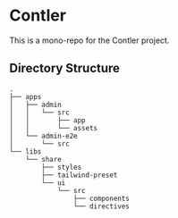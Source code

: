 # Contler

This is a mono-repo for the Contler project.

## Directory Structure

```
.
├── apps
│   ├── admin
│   │   └── src
│   │       ├── app
│   │       └── assets
│   └── admin-e2e
│       └── src
└── libs
    └── share
        ├── styles
        ├── tailwind-preset
        └── ui
            └── src
                ├── components
                └── directives
```
